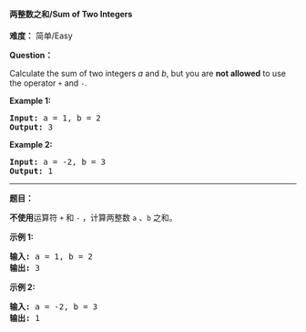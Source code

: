 #### 两整数之和/Sum of Two Integers
**难度：** 简单/Easy

**Question：** 

<p>Calculate the sum of two integers <i>a</i> and <i>b</i>, but you are <b>not allowed</b> to use the operator <code>+</code> and <code>-</code>.</p>

<div>
<p><strong>Example 1:</strong></p>

<pre>
<strong>Input: </strong>a = <span id="example-input-1-1">1</span>, b = <span id="example-input-1-2">2</span>
<strong>Output: </strong><span id="example-output-1">3</span>
</pre>

<div>
<p><strong>Example 2:</strong></p>

<pre>
<strong>Input: </strong>a = -<span id="example-input-2-1">2</span>, b = <span id="example-input-2-2">3</span>
<strong>Output: </strong>1
</pre>
</div>
</div>


------

**题目：** 
<p><strong>不使用</strong>运算符&nbsp;<code>+</code> 和&nbsp;<code>-</code>&nbsp;​​​​​​​，计算两整数&nbsp;​​​​​​​<code>a</code>&nbsp;、<code>b</code>&nbsp;​​​​​​​之和。</p>

<p><strong>示例 1:</strong></p>

<pre><strong>输入: </strong>a = 1, b = 2
<strong>输出: </strong>3
</pre>

<p><strong>示例 2:</strong></p>

<pre><strong>输入: </strong>a = -2, b = 3
<strong>输出: </strong>1</pre>

